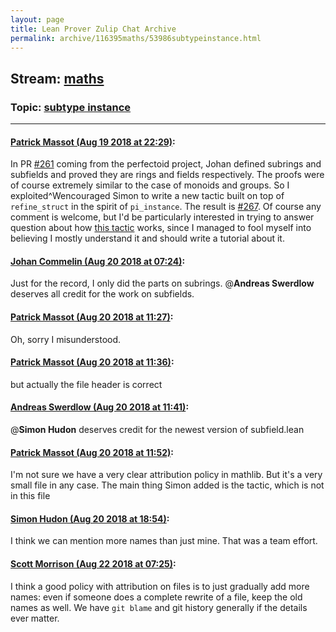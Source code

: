```yaml
---
layout: page
title: Lean Prover Zulip Chat Archive 
permalink: archive/116395maths/53986subtypeinstance.html
---
```


## Stream: [maths](index.html)
### Topic: [subtype instance](53986subtypeinstance.html)

---

#### [Patrick Massot (Aug 19 2018 at 22:29)](https://leanprover.zulipchat.com/#narrow/stream/116395-maths/topic/subtype%20instance/near/132419278):
In PR [#261](https://github.com/leanprover/mathlib/pull/261) coming from the perfectoid project, Johan defined subrings and subfields and proved they are rings and fields respectively. The proofs were of course extremely similar to the case of monoids and groups. So I exploited^Wencouraged Simon to write a new tactic built on top of `refine_struct` in the spirit of `pi_instance`. The result is  [#267](https://github.com/leanprover/mathlib/pull/267). Of course any comment is welcome, but I'd be particularly interested in trying to answer question about how [this tactic](https://github.com/leanprover/mathlib/pull/267/files#diff-040c2692bc712ca8fface6e4aa45ce62R31) works, since I managed to fool myself into believing I mostly understand it and should write a tutorial about it.

#### [Johan Commelin (Aug 20 2018 at 07:24)](https://leanprover.zulipchat.com/#narrow/stream/116395-maths/topic/subtype%20instance/near/132434842):
Just for the record, I only did the parts on subrings. @**Andreas Swerdlow** deserves all credit for the work on subfields.

#### [Patrick Massot (Aug 20 2018 at 11:27)](https://leanprover.zulipchat.com/#narrow/stream/116395-maths/topic/subtype%20instance/near/132444138):
Oh, sorry I misunderstood.

#### [Patrick Massot (Aug 20 2018 at 11:36)](https://leanprover.zulipchat.com/#narrow/stream/116395-maths/topic/subtype%20instance/near/132444477):
but actually the file header is correct

#### [Andreas Swerdlow (Aug 20 2018 at 11:41)](https://leanprover.zulipchat.com/#narrow/stream/116395-maths/topic/subtype%20instance/near/132444644):
@**Simon Hudon**  deserves credit for the newest version of subfield.lean

#### [Patrick Massot (Aug 20 2018 at 11:52)](https://leanprover.zulipchat.com/#narrow/stream/116395-maths/topic/subtype%20instance/near/132445068):
I'm not sure we have a very clear attribution policy in mathlib. But it's a very small file in any case. The main thing Simon added is the tactic, which is not in this file

#### [Simon Hudon (Aug 20 2018 at 18:54)](https://leanprover.zulipchat.com/#narrow/stream/116395-maths/topic/subtype%20instance/near/132467672):
I think we can mention more names than just mine. That was a team effort.

#### [Scott Morrison (Aug 22 2018 at 07:25)](https://leanprover.zulipchat.com/#narrow/stream/116395-maths/topic/subtype%20instance/near/132559536):
I think a good policy with attribution on files is to just gradually add more names: even if someone does a complete rewrite of a file, keep the old names as well. We have `git blame` and git history generally if the details ever matter.

